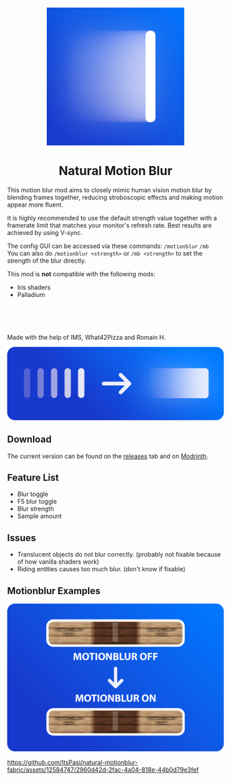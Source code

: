 <p align="center">
    <img src="https://github.com/ItsPasi/natural-motionblur-fabric/blob/1.20.6-fabric/docs/blur%20icon%20320px.png" />
    <h1 align="center">Natural Motion Blur</h1>
</p>

This motion blur mod aims to closely mimic human vision motion blur by blending frames together, reducing stroboscopic effects and making motion appear more fluent.

It is highly recommended to use the default strength value together with a framerate limit that matches your monitor's refresh rate. Best results are achieved by using V-sync.

The config GUI can be accessed via these commands: ```/motionblur``` ```/mb``` <br/>
You can also do ```/motionblur <strength>``` or ```/mb <strength>``` to set the strength of the blur directly.

This mod is **not** compatible with the following mods: 
- Iris shaders
- Palladium

<br/><br/><br/><br/>
Made with the help of IMS, What42Pizza and Romain H.

<img src="https://github.com/ItsPasi/natural-motionblur-fabric/blob/1.20.6-fabric/docs/blur%20thumbnail.png" />

## Download

The current version can be found on the [releases](https://github.com/ItsPasi/natural-motionblur-fabric/releases) tab and on [Modrinth](https://modrinth.com/mod/natural-motion-blur).

## Feature List
- Blur toggle
- F5 blur toggle
- Blur strength
- Sample amount

## Issues
- Translucent objects do not blur correctly. (probably not fixable because of how vanilla shaders work)
- Riding entities causes too much blur. (don't know if fixable)
  
## Motionblur Examples

![Part 1](https://github.com/ItsPasi/natural-motionblur-fabric/blob/1.20.6-fabric/docs/blur%20example.png)

https://github.com/ItsPasi/natural-motionblur-fabric/assets/12584747/2960d42d-2fac-4a04-818e-44b0d79e3fef

